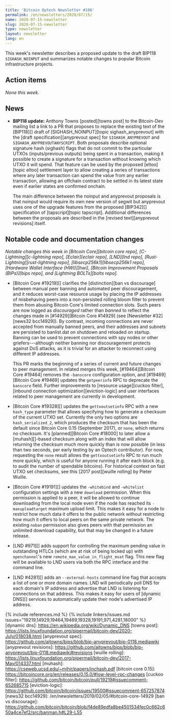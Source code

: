 ```yaml
---
title: 'Bitcoin Optech Newsletter #106'
permalink: /en/newsletters/2020/07/15/
name: 2020-07-15-newsletter
slug: 2020-07-15-newsletter
type: newsletter
layout: newsletter
lang: en
---
```

This week's newsletter describes a proposed update to the draft BIP118
`SIGHASH_NOINPUT` and summarizes notable changes to popular Bitcoin
infrastructure projects.

## Action items

*None this week.*

## News

- **BIP118 update:** Anthony Towns [posted][towns post] to the
  Bitcoin-Dev mailing list a link to a PR that proposes to replace the
  existing text of the [BIP118][] draft of [SIGHASH_NOINPUT][topic
  sighash_anyprevout] with the [draft specification][anyprevout spec] for
  `SIGHASH_ANYPREVOUT` and `SIGHASH_ANYPREVOUTANYSCRIPT`.  Both
  proposals describe optional signature hash (sighash) flags that do not
  commit to the particular UTXOs (inputs/previous outputs) being spent
  in a transaction, making it possible to create a signature for a
  transaction without knowing which UTXO it will spend.  That feature can
  be used by the proposed [eltoo][topic eltoo] settlement layer to allow
  creating a series of transactions where any later transaction can
  spend the value from any earlier transaction, allowing an offchain
  contract to be settled in its latest state even if earlier states are
  confirmed onchain.

  The main difference between the noinput and anyprevout proposals is
  that noinput would require its own new version of segwit but
  anyprevout uses one of the upgrade features from the proposed [BIP342][]
  specification of [tapscript][topic tapscript].  Additional
  differences between the proposals are described in the [revised
  text][anyprevout revisions] itself.

## Notable code and documentation changes

*Notable changes this week in [Bitcoin Core][bitcoin core repo],
[C-Lightning][c-lightning repo], [Eclair][eclair repo], [LND][lnd repo],
[Rust-Lightning][rust-lightning repo], [libsecp256k1][libsecp256k1 repo],
[Hardware Wallet Interface (HWI)][hwi], [Bitcoin Improvement Proposals
(BIPs)][bips repo], and [Lightning BOLTs][bolts repo].*

- [Bitcoin Core #19219][] clarifies the [distinction][ban vs discourage] between manual peer banning
  and automated peer discouragement, and it reduces worst-case resource usage
  by placing the IP addresses of misbehaving peers into a non-persisted rolling bloom filter to
  prevent them from abusing Bitcoin Core's limited connection slots. Such peers are now
  logged as *discouraged* rather than *banned* to reflect the changes made in
  [#14929][Bitcoin Core #14929] (see [Newsletter #32][news32 bcc14929]).
  By contrast, incoming connections are never accepted
  from manually banned peers, and their addresses and subnets are persisted to
  banlist.dat on shutdown and reloaded on startup. Banning can be used to
  prevent connections with spy nodes or other griefers---although neither banning nor discouragement protects
  against DoS attacks, as it is trivial for an attacker to reconnect using
  different IP addresses.

  This PR marks the beginning of a series of current and future changes to peer
  management. In related merges this week, [#19464][Bitcoin Core #19464] removes the
  `-banscore` configuration option, and [#19469][Bitcoin Core #19469] updates the
  `getpeerinfo` RPC to deprecate the `banscore` field.  Further improvements to
  [resource usage][cuckoo filter], [inbound connection optimization][eviction-logic]
  and user interfaces related to peer management are currently in development.

- [Bitcoin Core #19328][] updates the `gettxoutsetinfo` RPC with a new
  `hash_type` parameter that allows specifying how to generate a
  checksum of the current UTXO set.  Currently the only two options are
  `hash_serialized_2`, which produces the checksum that has been the
  default since Bitcoin Core 0.15 (September 2017), or `none`, which
  returns no checksum.  It's [planned][Bitcoin Core #18000] to later
  allow a [muhash][]-based checksum along with an index that will allow
  returning the checksum much more quickly than is now possible (in less
  than two seconds, per early testing by an Optech contributor).  For
  now, requesting the `none` result allows the `gettxoutsetinfo` RPC to
  run much more quickly, which is useful for anyone running it after
  each block (e.g. to audit the number of spendable bitcoins).  For
  historical context on fast UTXO set checksums, see this [2017
  post][wuille rolling] by Pieter Wuille.

- [Bitcoin Core #19191][] updates the `-whitebind` and `-whitelist`
  configuration settings with a new `download` permission.  When this
  permission is applied to a peer, it will be allowed to continue
  downloading from the local node even if the node has reached its
  `-maxuploadtarget` maximum upload limit.  This makes it easy for a
  node to restrict how much data it offers to the public network
  without restricting how much it offers to local peers on the same
  private network.  The existing `noban` permission also gives peers
  with that permission an unlimited download capability, but that may be
  changed in a future release.

- [LND #971][] adds support for controlling the maximum pending value in
  outstanding HTLCs (which are at risk of being locked up) with `openchannel`'s
  new `remote_max_value_in_flight_msat` flag. This new flag will be available to
  LND users via both the RPC interface and the command line.

- [LND #4281][] adds an `--external-hosts` command line flag that accepts
  a list of one or more domain names.  LND will periodically poll DNS
  for each domain's IP address and advertise that LND is listening for
  connections on that address.  This makes it easy for users of [dynamic
  DNS][] services to automatically update their node's advertised IP
  address.

{% include references.md %}
{% include linkers/issues.md issues="19219,14929,19464,19469,19328,19191,971,4281,18000" %}
[dynamic dns]: https://en.wikipedia.org/wiki/Dynamic_DNS
[towns post]: https://lists.linuxfoundation.org/pipermail/bitcoin-dev/2020-July/018038.html
[anyprevout spec]: https://github.com/ajtowns/bips/blob/bip-anyprevout/bip-0118.mediawiki
[anyprevout revisions]: https://github.com/ajtowns/bips/blob/bip-anyprevout/bip-0118.mediawiki#revisions
[wuille rolling]: https://lists.linuxfoundation.org/pipermail/bitcoin-dev/2017-May/014337.html
[muhash]: https://cseweb.ucsd.edu/~mihir/papers/inchash.pdf
[bitcoin core 0.15]: https://bitcoincore.org/en/releases/0.15.0/#low-level-rpc-changes
[cuckoo filter]: https://github.com/bitcoin/bitcoin/pull/19219#issuecomment-652685715
[eviction-logic]: https://github.com/bitcoin/bitcoin/issues/19500#issuecomment-657257874
[news32 bcc14929]: /en/newsletters/2019/02/05/#bitcoin-core-14929
[ban vs discourage]: https://github.com/bitcoin/bitcoin/blob/f4de89edfa8be4501534fec0c662c650a4ce7ef2/src/banman.h#L29-L55

